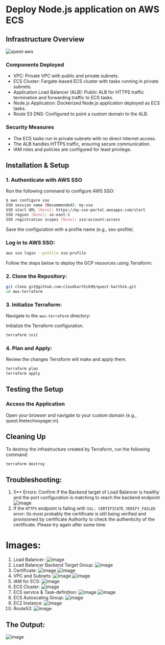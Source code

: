 # Deploy Node.js application on AWS ECS

## Infrastructure Overview
![quest-aws](https://github.com/user-attachments/assets/1aadbe59-6926-42bc-8f16-c6d017387f4a)


### Components Deployed
  - VPC: Private VPC with public and private subnets.
  - ECS Cluster: Fargate-based ECS cluster with tasks running in private subnets.
  - Application Load Balancer (ALB): Public ALB for HTTPS traffic termination and forwarding traffic to ECS tasks.
  - Node.js Application: Dockerized Node.js application deployed as ECS tasks.
  - Route 53 DNS: Configured to point a custom domain to the ALB.

### Security Measures
  - The ECS tasks run in private subnets with no direct internet access.
  - The ALB handles HTTPS traffic, ensuring secure communication.
  - IAM roles and policies are configured for least privilege.

## Installation & Setup

### 1. Authenticate with AWS SSO

Run the following command to configure AWS SSO:
```sh
$ aws configure sso
SSO session name (Recommended): my-sso
SSO start URL [None]: https://my-sso-portal.awsapps.com/start
SSO region [None]: us-east-1
SSO registration scopes [None]: sso:account:access
```
Save the configuration with a profile name (e.g., sso-profile).

### Log in to AWS SSO:
```sh
aws sso login --profile sso-profile
```
Follow the steps below to deploy the GCP resources using Terraform:

### 2. Clone the Repository:

```sh
git clone git@github.com:cloudkarthik99/quest-karthik.git
cd aws-terraform
```
### 3. Initialize Terraform:
Navigate to the `aws-terraform` directory:

Initialize the Terraform configuration.

```sh
terraform init
```
### 4. Plan and Apply:
Review the changes Terraform will make and apply them.

```sh
terraform plan
terraform apply
```
## Testing the Setup
### Access the Application

Open your browser and navigate to your custom domain (e.g., quest.thetechvoyager.in).
## Cleaning Up
To destroy the infrastructure created by Terraform, run the following command:

```sh
terraform destroy
```
## Troubleshooting: 
1. 5** Errors:
   Confirm if the Backend target of Load Balancer is healthy and the port configuration is matching to reach the backend endpoint
   ![image](https://github.com/user-attachments/assets/7d8e8190-910d-48a5-b692-3f24e97f1ce4)
2. If the `HTTPS` endpoint is failing with `SSL: CERTIFICATE_VERIFY_FAILED` error:
   Its most probably the certificate is still being verified and provisioned by certificate Authority to check the authenticity of the certificate. Please try again after some time.

# Images:
1. Load Balancer:
   ![image](https://github.com/user-attachments/assets/bb915e0e-7b58-40d6-8bcb-9e9b70156682)
2. Load Balancer Backend Target Group:
 ![image](https://github.com/user-attachments/assets/c843760d-029a-4470-953e-99debdc5da72)
3. Certificate:
  ![image](https://github.com/user-attachments/assets/5fb86b2e-3878-4794-947b-94ff705b4804)
  ![image](https://github.com/user-attachments/assets/7df90d1f-bd07-4fa2-aa14-51a279f0760a)
5. VPC and Subnets:
   ![image](https://github.com/user-attachments/assets/6b07be12-c4dc-4152-8676-2e37b0255e69)
   ![image](https://github.com/user-attachments/assets/e434dd0d-6c97-44f1-a144-ba8371d0d2b8)
6. IAM for ECS:
   ![image](https://github.com/user-attachments/assets/cb35331b-a2e3-4433-ba47-11af40c02e46)
7. ECS Cluster:
   ![image](https://github.com/user-attachments/assets/33ce4519-c791-47e1-a582-3834ed1a02b1)
8. ECS service & Task-definition:
   ![image](https://github.com/user-attachments/assets/cb4df9da-6bc5-4653-8b96-469442c1b672)
   ![image](https://github.com/user-attachments/assets/be2b2e7f-53ed-4e40-aaae-a08c40193688)
9. ECS Autoscaling Group:
   ![image](https://github.com/user-attachments/assets/dfcaaf31-2c77-4c40-b2db-c65fc4090358)
10. EC2 Instance:
    ![image](https://github.com/user-attachments/assets/eb217fd7-3e5b-4b22-ae34-2a238e50fd14)
11. Route53:
    ![image](https://github.com/user-attachments/assets/62e89ed9-f5a4-44ed-8117-fa9867490f4b)

## The Output:
![image](https://github.com/user-attachments/assets/fb217eb9-6a51-4261-a5eb-b962b7d0d2fd)

